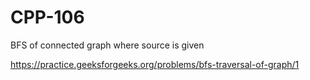 # CPP-106
BFS of  connected graph where source is given




https://practice.geeksforgeeks.org/problems/bfs-traversal-of-graph/1

